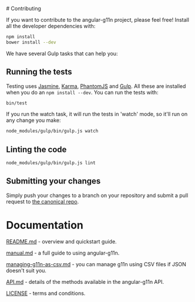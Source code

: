 # Contributing

If you want to contribute to the angular-g11n project, please feel free! Install all the developer dependencies with:

```bash
npm install
bower install --dev
```

We have several Gulp tasks that can help you:

## Running the tests

Testing uses [Jasmine](http://jasmine.github.io/), [Karma](http://karma-runner.github.io/0.12/index.html), [PhantomJS](http://phantomjs.org/) and [Gulp](http://gulpjs.com/). All these are installed when you do an `npm install --dev`. You can run the tests with:

```bash
bin/test
```

If you run the watch task, it will run the tests in 'watch' mode, so it'll run on any change you make:

```bash
node_modules/gulp/bin/gulp.js watch
```

## Linting the code

```bash
node_modules/gulp/bin/gulp.js lint
```

## Submitting your changes

Simply push your changes to a branch on your repository and submit a pull request to [the canonical repo](https://github.com/uor/angular-g11n).

# Documentation

[README.md](README.md) - overview and quickstart guide.

[manual.md](docs/manual.md) - a full guide to using angular-g11n.

[managing-g11n-as-csv.md](docs/managing-g11n-as-csv.md) - you can manage g11n using CSV files if JSON doesn't suit you.

[API.md](docs/API.md) - details of the methods available in the angular-g11n API.

[LICENSE](LICENSE) - terms and conditions.
